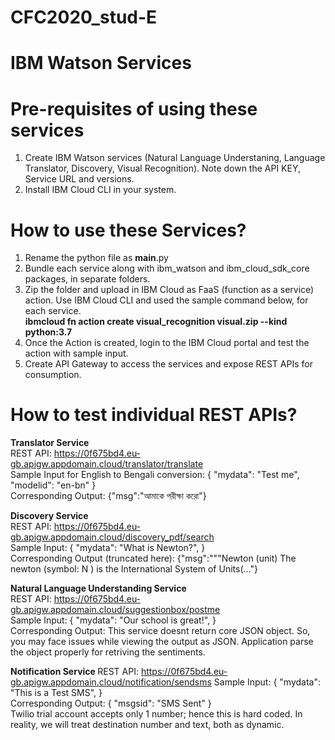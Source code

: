 # CFC2020_stud-E
# IBM Watson Services

# Pre-requisites of using these services

1) Create IBM Watson services (Natural Language Understaning, Language Translator, Discovery, Visual Recognition). Note down the API KEY, Service URL and versions.
2) Install IBM Cloud CLI in your system.


# How to use these Services?

1) Rename the python file as __main__.py 
2) Bundle each service along with ibm_watson and ibm_cloud_sdk_core packages, in separate folders.
3) Zip the folder and upload in IBM Cloud as FaaS (function as a service) action. Use IBM Cloud CLI and used the sample command below, for each service.
 <br><b>ibmcloud fn action create visual_recognition visual.zip --kind python:3.7</b>
4) Once the Action is created, login to the IBM Cloud portal and test the action with sample input.
5) Create API Gateway to access the services and expose REST APIs for consumption.

# How to test individual REST APIs?

<b>Translator Service</b><br>
REST API: https://0f675bd4.eu-gb.apigw.appdomain.cloud/translator/translate <br>
Sample Input for English to Bengali conversion:
{
  "mydata": "Test me",
   "modelid": "en-bn"
}<br>
Corresponding Output:
{"msg":"আমাকে পরীক্ষা করো\"}<br>

<b>Discovery Service</b><br>
REST API: https://0f675bd4.eu-gb.apigw.appdomain.cloud/discovery_pdf/search <br>
Sample Input:
{
  "mydata": "What is Newton?",
}<br>
Corresponding Output (truncated here):
{"msg":""\"Newton (unit) The newton (symbol: N ) is the International System of Units(..."}<br>

<b> Natural Language Understanding Service</b><br>
REST API: https://0f675bd4.eu-gb.apigw.appdomain.cloud/suggestionbox/postme <br>
Sample Input:
{
  "mydata": "Our school is great!",
}<br>
Corresponding Output:
This service doesnt return core JSON object. So, you may face issues while viewing the output as JSON. Application parse the object properly for retriving the sentiments.

<b> Notification Service </b>
REST API: https://0f675bd4.eu-gb.apigw.appdomain.cloud/notification/sendsms
Sample Input:
{
  "mydata": "This is a Test SMS",
}<br>
Corresponding Output:
{
    "msgsid": "SMS Sent"
}
<br>Twilio trial account accepts only 1 number; hence this is hard coded. In reality, we will treat destination number and text, both as dynamic.